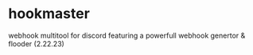 # hookmaster
webhook multitool for discord featuring a powerfull webhook genertor & flooder (2.22.23)
